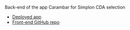 Back-end of the app Carambar for Simplon CDA selection

- <a href="https://alice-berthelot.github.io/simplon-cda/" target="_blank" rel="noreferrer">Deployed app</a>
- <a href="https://github.com/Alice-Berthelot/simplon-cda" target="_blank" rel="noreferrer">Front-end GitHub repo </a>
